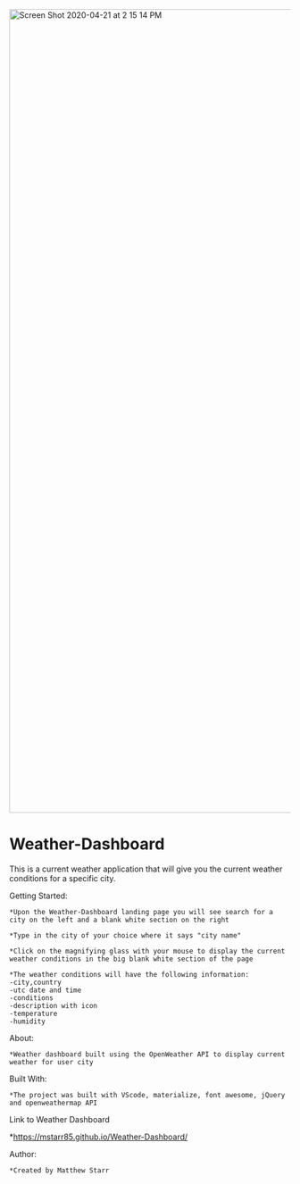 <img width="1440" alt="Screen Shot 2020-04-21 at 2 15 14 PM" src="https://user-images.githubusercontent.com/53281244/79899569-fb460280-83da-11ea-9cd1-dc3b7dfbdd71.png">


# Weather-Dashboard

This is a current weather application that will give you the current weather conditions for a specific city.

Getting Started: 

    *Upon the Weather-Dashboard landing page you will see search for a city on the left and a blank white section on the right    

    *Type in the city of your choice where it says "city name" 

    *Click on the magnifying glass with your mouse to display the current weather conditions in the big blank white section of the page

    *The weather conditions will have the following information:
    -city,country
    -utc date and time
    -conditions
    -description with icon
    -temperature 
    -humidity

About:

    *Weather dashboard built using the OpenWeather API to display current weather for user city

Built With: 

    *The project was built with VScode, materialize, font awesome, jQuery and openweathermap API 
    
Link to Weather Dashboard

*https://mstarr85.github.io/Weather-Dashboard/

Author: 
    
    *Created by Matthew Starr

